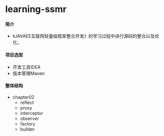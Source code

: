 # learning-ssmr

#### 简介
 * 《JAVAEE互联网轻量级框架整合开发》的学习过程中进行源码的整合以及优化。

#### 项目选型
* 开发工具IDEA
* 版本管理Maven

#### 整体结构
 * chapter02 
    *  reflect
    *  proxy
    *  interceptor
    *  observer
    *  factory
    *  builder
    

